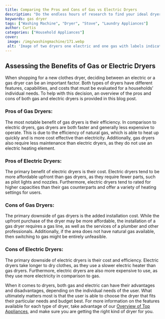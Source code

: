 ```yaml
---
title: Comparing the Pros and Cons of Gas vs Electric Dryers
description: "Do the endless hours of research to find your ideal dryer seem like an endless chore We compare the benefits and drawbacks of electric and gas dryers helping you make the right decision for your needs"
keywords: gas dryer
tags: ["Washing Machine", "Dryer", "Stove", "Laundry Appliances"]
author: Curtis
categories: ["Household Appliances"]
cover: 
 image: /img/washingmachine/171.webp
 alt: 'Image of two dryers one electric and one gas with labels indicating they are gas vs electric dryer'
---
```

## Assessing the Benefits of Gas or Electric Dryers

When shopping for a new clothes dryer, deciding between an electric or a gas dryer can be an important factor. Both types of dryers have different features, capabilities, and costs that must be evaluated for a households’ individual needs. To help with this decision, an overview of the pros and cons of both gas and electric dryers is provided in this blog post. 

### Pros of Gas Dryers: 

The most notable benefit of gas dryers is their efficiency. In comparison to electric dryers, gas dryers are both faster and generally less expensive to operate. This is due to the efficiency of natural gas, which is able to heat up quickly and is more cost effective than electricity. Additionally, gas dryers also require less maintenance than electric dryers, as they do not use an electric heating element.

### Pros of Electric Dryers: 

The primary benefit of electric dryers is their cost. Electric dryers tend to be more affordable upfront than gas dryers, as they require fewer parts, such as pilot lights and nozzles. Furthermore, electric dryers tend to rated for higher capacities than their gas counterparts and offer a variety of heating settings for users.

### Cons of Gas Dryers:

The primary downside of gas dryers is the added installation cost. While the upfront purchase of the dryer may be more affordable, the installation of a gas dryer requires a gas line, as well as the services of a plumber and other professionals. Additionally, if the area does not have natural gas available, then switching to gas might be entirely unfeasible.

### Cons of Electric Dryers:

The primary downside of electric dryers is their cost and efficiency. Electric dryers take longer to dry clothes, as they use a slower electric heater than gas dryers. Furthermore, electric dryers are also more expensive to use, as they use more electricity in comparison to gas.

When it comes to dryers, both gas and electric can have their advantages and disadvantages, depending on the individual needs of the user. What ultimately matters most is that the user is able to choose the dryer that fits their particular needs and budget best. For more information on the features available for each type of dryer, take advantage of our [Overview of Top Appliances](./pages/appliance-overview), and make sure you are getting the right kind of dryer for you.
